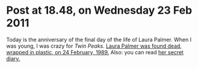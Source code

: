 # Post at 18.48, on Wednesday 23 Feb 2011

Today is the anniversary of the final day of the life of Laura Palmer. When I
was young, I was crazy for _Twin Peaks._ [Laura Palmer was found dead, wrapped
in plastic, on 24 February, 1989.](http://www.twinpeaks.org/faqeps.htm#e5 "Old
school text FAQ.") Also: you can read [her secret
diary.](http://www.glastonberrygrove.net/texts/lpdiary.html "Secret Diary of
Laura Palmer")
